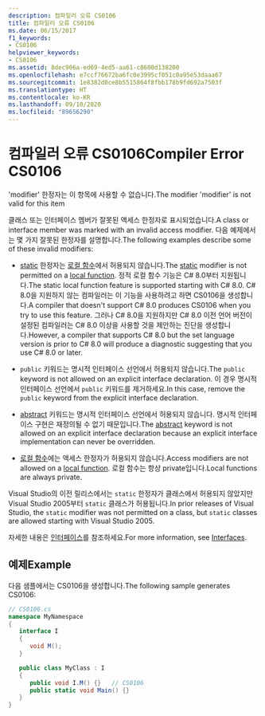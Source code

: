 ```yaml
---
description: 컴파일러 오류 CS0106
title: 컴파일러 오류 CS0106
ms.date: 06/15/2017
f1_keywords:
- CS0106
helpviewer_keywords:
- CS0106
ms.assetid: 8dec906a-ed69-4ed5-aa61-c8600d138200
ms.openlocfilehash: e7ccf76672ba6fc0e3995cf051c0a95e53daaa67
ms.sourcegitcommit: 1e8382d0ce8b5515864f8fbb178b9fd692a7503f
ms.translationtype: HT
ms.contentlocale: ko-KR
ms.lasthandoff: 09/10/2020
ms.locfileid: "89656290"
---
```

# <a name="compiler-error-cs0106"></a><span data-ttu-id="611f2-103">컴파일러 오류 CS0106</span><span class="sxs-lookup"><span data-stu-id="611f2-103">Compiler Error CS0106</span></span>

<span data-ttu-id="611f2-104">'modifier' 한정자는 이 항목에 사용할 수 없습니다.</span><span class="sxs-lookup"><span data-stu-id="611f2-104">The modifier 'modifier' is not valid for this item</span></span>

 <span data-ttu-id="611f2-105">클래스 또는 인터페이스 멤버가 잘못된 액세스 한정자로 표시되었습니다.</span><span class="sxs-lookup"><span data-stu-id="611f2-105">A class or interface member was marked with an invalid access modifier.</span></span> <span data-ttu-id="611f2-106">다음 예제에서는 몇 가지 잘못된 한정자를 설명합니다.</span><span class="sxs-lookup"><span data-stu-id="611f2-106">The following examples describe some of these invalid modifiers:</span></span>

- <span data-ttu-id="611f2-107">[static](../keywords/static.md) 한정자는 [로컬 함수](../../programming-guide/classes-and-structs/local-functions.md)에서 허용되지 않습니다.</span><span class="sxs-lookup"><span data-stu-id="611f2-107">The [static](../keywords/static.md) modifier is not permitted on a [local function](../../programming-guide/classes-and-structs/local-functions.md).</span></span> <span data-ttu-id="611f2-108">정적 로컬 함수 기능은 C# 8.0부터 지원됩니다.</span><span class="sxs-lookup"><span data-stu-id="611f2-108">The static local function feature is supported starting with C# 8.0.</span></span> <span data-ttu-id="611f2-109">C# 8.0을 지원하지 않는 컴파일러는 이 기능을 사용하려고 하면 CS0106을 생성합니다.</span><span class="sxs-lookup"><span data-stu-id="611f2-109">A compiler that doesn't support C# 8.0 produces CS0106 when you try to use this feature.</span></span> <span data-ttu-id="611f2-110">그러나 C# 8.0을 지원하지만 C# 8.0 이전 언어 버전이 설정된 컴파일러는 C# 8.0 이상을 사용할 것을 제안하는 진단을 생성합니다.</span><span class="sxs-lookup"><span data-stu-id="611f2-110">However, a compiler  that supports C# 8.0 but the set language version is prior to C# 8.0 will produce a diagnostic suggesting that you use C# 8.0 or later.</span></span>

- <span data-ttu-id="611f2-111">`public` 키워드는 명시적 인터페이스 선언에서 허용되지 않습니다.</span><span class="sxs-lookup"><span data-stu-id="611f2-111">The `public` keyword is not allowed on an explicit interface declaration.</span></span> <span data-ttu-id="611f2-112">이 경우 명시적 인터페이스 선언에서 `public` 키워드를 제거하세요.</span><span class="sxs-lookup"><span data-stu-id="611f2-112">In this case, remove the `public` keyword from the explicit interface declaration.</span></span>

- <span data-ttu-id="611f2-113">[abstract](../keywords/abstract.md) 키워드는 명시적 인터페이스 선언에서 허용되지 않습니다. 명시적 인터페이스 구현은 재정의될 수 없기 때문입니다.</span><span class="sxs-lookup"><span data-stu-id="611f2-113">The [abstract](../keywords/abstract.md) keyword is not allowed on an explicit interface declaration because an explicit interface implementation can never be overridden.</span></span>

- <span data-ttu-id="611f2-114">[로컬 함수](../../programming-guide/classes-and-structs/local-functions.md)에는 액세스 한정자가 허용되지 않습니다.</span><span class="sxs-lookup"><span data-stu-id="611f2-114">Access modifiers are not allowed on a [local function](../../programming-guide/classes-and-structs/local-functions.md).</span></span> <span data-ttu-id="611f2-115">로컬 함수는 항상 private입니다.</span><span class="sxs-lookup"><span data-stu-id="611f2-115">Local functions are always private.</span></span>

 <span data-ttu-id="611f2-116">Visual Studio의 이전 릴리스에서는 `static` 한정자가 클래스에서 허용되지 않았지만 Visual Studio 2005부터 `static` 클래스가 허용됩니다.</span><span class="sxs-lookup"><span data-stu-id="611f2-116">In prior releases of Visual Studio, the `static` modifier was not permitted on a class, but `static` classes are allowed starting with Visual Studio 2005.</span></span>

 <span data-ttu-id="611f2-117">자세한 내용은 [인터페이스](../../programming-guide/interfaces/index.md)를 참조하세요.</span><span class="sxs-lookup"><span data-stu-id="611f2-117">For more information, see [Interfaces](../../programming-guide/interfaces/index.md).</span></span>

## <a name="example"></a><span data-ttu-id="611f2-118">예제</span><span class="sxs-lookup"><span data-stu-id="611f2-118">Example</span></span>

 <span data-ttu-id="611f2-119">다음 샘플에서는 CS0106을 생성합니다.</span><span class="sxs-lookup"><span data-stu-id="611f2-119">The following sample generates CS0106:</span></span>

```csharp
// CS0106.cs
namespace MyNamespace
{
   interface I
   {
      void M();
   }

   public class MyClass : I
   {
      public void I.M() {}   // CS0106
      public static void Main() {}
   }
}
```
